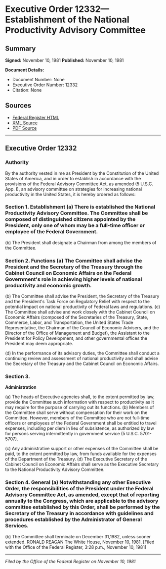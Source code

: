 # Executive Order 12332—Establishment of the National Productivity Advisory Committee

## Summary

**Signed:** November 10, 1981
**Published:** November 10, 1981

**Document Details:**
- Document Number: None
- Executive Order Number: 12332
- Citation: None

## Sources
- [Federal Register HTML](https://www.presidency.ucsb.edu/documents/executive-order-12332-establishment-the-national-productivity-advisory-committee)
- [XML Source](None)
- [PDF Source](None)

---

## Executive Order 12332

### Authority

By the authority vested in me as President by the Constitution of the United States of America, and in order to establish in accordance with the provisions of the Federal Advisory Committee Act, as amended (5 U.S.C. App. I), an advisory committee on strategies for increasing national productivity in the United States, it is hereby ordered as follows:
### Section 1. Establishment (a) There is established the National Productivity Advisory Committee. The Committee shall be composed of distinguished citizens appointed by the President, only one of whom may be a full-time officer or employee of the Federal Government.

(b) The President shall designate a Chairman from among the members of the Committee.
### Section 2. Functions (a) The Committee shall advise the President and the Secretary of the Treasury through the Cabinet Council on Economic Affairs on the Federal Government's role in achieving higher levels of national productivity and economic growth.

(b) The Committee shall advise the President, the Secretary of the Treasury and the President's Task Force on Regulatory Relief with respect to the potential impact on national productivity of Federal laws and regulations.
(c) The Committee shall advise and work closely with the Cabinet Council on Economic Affairs (composed of the Secretaries of the Treasury, State, Commerce, Labor, and Transportation, the United States Trade Representative, the Chairman of the Council of Economic Advisers, and the Director of the Office of Management and Budget), the Assistant to the President for Policy Development, and other governmental offices the President may deem appropriate.

(d) In the performance of its advisory duties, the Committee shall conduct a continuing review and assessment of national productivity and shall advise the Secretary of the Treasury and the Cabinet Council on Economic Affairs.
### Section 3.

**Administration**

(a) The heads of Executive agencies shall, to the extent permitted by law, provide the Committee such information with respect to productivity as it may require for the purpose of carrying out its functions.
(b) Members of the Committee shall serve without compensation for their work on the Committee. However, members of the Committee who are not full-time officers or employees of the Federal Government shall be entitled to travel expenses, including per diem in lieu of subsistence, as authorized by law for persons serving intermittently in government service (5 U.S.C. 5701-5707).

(c) Any administrative support or other expenses of the Committee shall be paid, to the extent permitted by law, from funds available for the expenses of the Department of the Treasury.
(d) The Executive Secretary of the Cabinet Council on Economic Affairs shall serve as the Executive Secretary to the National Productivity Advisory Committee.

### Section 4. General (a) Notwithstanding any other Executive Order, the responsibilities of the President under the Federal Advisory Committee Act, as amended, except that of reporting annually to the Congress, which are applicable to the advisory committee established by this Order, shall be performed by the Secretary of the Treasury in accordance with guidelines and procedures established by the Administrator of General Services.

(b) The Committee shall terminate on December 31,1982, unless sooner extended.
RONALD REAGAN
The White House,
November 10, 1981.
[Filed with the Office of the Federal Register, 3:28 p.m., November 10, 1981]

---

*Filed by the Office of the Federal Register on November 10, 1981*
